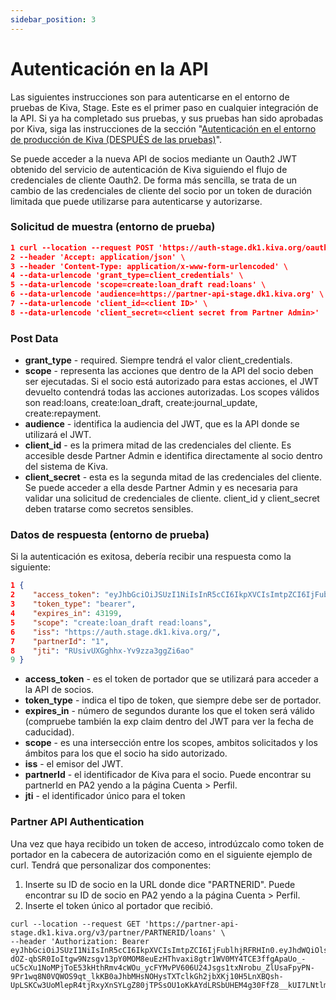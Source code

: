 ```yaml
---
sidebar_position: 3
---
```


# Autenticación en la API

Las siguientes instrucciones son para autenticarse en el entorno de pruebas de Kiva, Stage. Este es el primer paso en cualquier integración de la API. Si ya ha completado sus pruebas, y sus pruebas han sido aprobadas por Kiva, siga las instrucciones de la sección "[Autenticación en el entorno de producción de Kiva (DESPUÉS de las pruebas)](/docs/overview/after_testing)".

Se puede acceder a la nueva API de socios mediante un Oauth2 JWT obtenido del servicio de autenticación de Kiva siguiendo el flujo de credenciales de cliente Oauth2. De forma más sencilla, se trata de un cambio de las credenciales de cliente del socio por un token de duración limitada que puede utilizarse para autenticarse y autorizarse.

### Solicitud de muestra (entorno de prueba)

```json
1 curl --location --request POST 'https://auth-stage.dk1.kiva.org/oauth/token' \
2 --header 'Accept: application/json' \
3 --header 'Content-Type: application/x-www-form-urlencoded' \
4 --data-urlencode 'grant_type=client_credentials' \
5 --data-urlencode 'scope=create:loan_draft read:loans' \
6 --data-urlencode 'audience=https://partner-api-stage.dk1.kiva.org' \
7 --data-urlencode 'client_id=<client ID>' \
8 --data-urlencode 'client_secret=<client secret from Partner Admin>'
```

### Post Data
* **grant_type** - required. Siempre tendrá el valor client_credentials.
* **scope** - representa las acciones que dentro de la API del socio deben ser ejecutadas. Si el socio está autorizado para estas acciones, el JWT devuelto contendrá todas las acciones autorizadas. Los scopes válidos son read:loans, create:loan_draft, create:journal_update, create:repayment.
* **audience** - identifica la audiencia del JWT, que es la API donde se utilizará el JWT.
* **client_id** - es la primera mitad de las credenciales del cliente. Es accesible desde Partner Admin e identifica directamente al socio dentro del sistema de Kiva.
* **client_secret** - esta es la segunda mitad de las credenciales del cliente. Se puede acceder a ella desde Partner Admin y es necesaria para validar una solicitud de credenciales de cliente. client_id y client_secret deben tratarse como secretos sensibles.


### Datos de respuesta (entorno de prueba)
Si la autenticación es exitosa, debería recibir una respuesta como la siguiente:

```json
1 {
2    "access_token": "eyJhbGciOiJSUzI1NiIsInR5cCI6IkpXVCIsImtpZCI6IjFublhjRFRHIn0.eyJhdWQiOlsiaHR0cHM6Ly9wYXJ0bmVyLWFwaS5rMS5raXZhLm9yZyJdLCJzY29wZSI6WyJjcmVhdGU6bG9hbl9kcmFmdCIsInJlYWQ6bG9hbnMiXSwiaXNzIjoiaHR0cHM6Ly9hdXRoLmsxLmtpdmEub3JnLyIsInBhcnRuZXJJZCI6IjEiLCJleHAiOjE2MDIxNTY2MTgsImp0aSI6IlJVc2l2VVhHZ2hoeC1Zdjl6emEzZ2daaTZhbyIsImNsaWVudF9pZCI6IlFEMmxPRzZMbTN2RWQ5QTZEdVh3eFJWOE1OMEp6cDVreSJ9.U_tCMX5ra7Q0NFwr1FKlgqCBEmlprY-PuWRv6bNzEREtJABh0hBr-zEKXQEhHYTpHjjNquOHK7Q8hnQ30IVVhE6jXUO8_OgRfmczlQ8sDkRzmx5PTc99my0bs6zn8owRfEEwBGJcvNt_oT8iRASnlij99d7dozTFguBnT7_hauXoq2C4DFmRx3rjfnCbI9G7Ue_4Gh3jnF7VYI9HefLvYHBCS0SP3a-QqNuR5w1itRevj8KOIhC5lKuJn22cRXW9PQL3G9XGyK0h8sFZj7blhLETMLFAHbrWFUGzawEBAeLQbQhvvu78dp0RzgY0OvS2XXzTgxpg0TcgsrWuDdjFAA",
3    "token_type": "bearer",
4    "expires_in": 43199,
5    "scope": "create:loan_draft read:loans",
6    "iss": "https://auth.stage.dk1.kiva.org/",
7    "partnerId": "1",
8    "jti": "RUsivUXGghhx-Yv9zza3ggZi6ao"
9 }
```

* **access_token** - es el token de portador que se utilizará para acceder a la API de socios.
* **token_type** - indica el tipo de token, que siempre debe ser de portador.
* **expires_in** - número de segundos durante los que el token será válido (compruebe también la exp claim dentro del JWT para ver la fecha de caducidad).
* **scope** - es una intersección entre los scopes, ambitos solicitados y los ámbitos para los que el socio ha sido autorizado.
* **iss** - el emisor del JWT.
* **partnerId** - el identificador de Kiva para el socio. Puede encontrar su partnerId en PA2 yendo a la página Cuenta > Perfil.
* **jti** - el identificador único para el token


### Partner API Authentication
Una vez que haya recibido un token de acceso, introdúzcalo como token de portador en la cabecera de autorización como en el siguiente ejemplo de curl. Tendrá que personalizar dos componentes:
1. Inserte su ID de socio en la URL donde dice "PARTNERID". Puede encontrar su ID de socio en PA2 yendo a la página Cuenta > Perfil.
2. Inserte el token único al portador que recibió.

```
curl --location --request GET 'https://partner-api-stage.dk1.kiva.org/v3/partner/PARTNERID/loans' \
--header 'Authorization: Bearer eyJhbGciOiJSUzI1NiIsInR5cCI6IkpXVCIsImtpZCI6IjFublhjRFRHIn0.eyJhdWQiOlsiaHR0cHM6Ly9wYXJ0bmVyLWFwaS5rMS5raXZhLm9yZyJdLCJzY29wZSI6WyJjcmVhdGU6bG9hbl9kcmFmdCIsInJlYWQ6bG9hbnMiXSwiaXNzIjoiaHR0cHM6Ly9hdXRoLmsxLmtpdmEub3JnLyIsInBhcnRuZXJJZCI6IjEiLCJleHAiOjE2MDIyMjA0MTYsImp0aSI6IlpldUt0WTZXQU5VU2lWai1EZTVtZE5nRnFGSSIsImNsaWVudF9pZCI6IlFEMmxPRzZMbTN2RWQ5QTZEdVh3eFJWOE1OMEp6cDVreSJ9.mdOHScBFzkKribTjFCfUG_BrzrDELFgznvp7OPwDvE_-dOZ-qbSR0IoItgw9Nzsgv13pY0MOM8euEzHThvaxi8gtr1WV0MY4TCE3ffgApaUo_-uC5cXu1NoMPjToE53kHthRmv4cWOu_ycFYMvPV606U24Jsgs1txNrobu_ZlUsaFpyPN-9Pr1wq8N0VQWOS9qt_lkKB0aJhbMHsNOHysTXTclkGh2jbXKj10H5LnXBQsh-UpLSKCw3UoMlepR4tjRxyXnSYLgZ80jTPSsOU1oKkAYdLRSbUHEM4g30FfZ8__kUI7LNtlmuVWYNV3ZVn0yxLO1wSu4n31TsIZUX_Ag
```